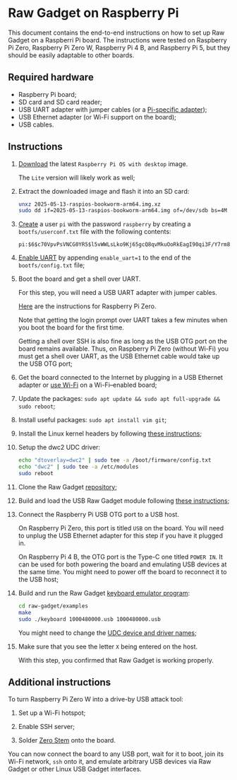 Raw Gadget on Raspberry Pi
==========================

This document contains the end-to-end instructions on how to set up Raw Gadget on a Raspberri Pi board.
The instructions were tested on Raspberry Pi Zero, Raspberry Pi Zero W, Raspberry Pi 4 B, and Raspberry Pi 5, but they should be easily adaptable to other boards.


## Required hardware

- Raspberry Pi board;
- SD card and SD card reader;
- USB UART adapter with jumper cables (or a [Pi-specific adapter](https://8086.net/products#80860010));
- USB Ethernet adapter (or Wi-Fi support on the board);
- USB cables.


## Instructions

1. [Download](https://www.raspberrypi.com/software/operating-systems/) the latest `Raspberry Pi OS with desktop` image.

    The `Lite` version will likely work as well;

2. Extract the downloaded image and flash it into an SD card:

    ``` bash
    unxz 2025-05-13-raspios-bookworm-arm64.img.xz
    sudo dd if=2025-05-13-raspios-bookworm-arm64.img of=/dev/sdb bs=4M conv=fsync
    ```

3. [Create](https://forums.raspberrypi.com/viewtopic.php?t=333248&p=1994926#p1994926) a user `pi` with the password `raspberry` by creating a `bootfs/userconf.txt` file with the following contents:

   ```
   pi:$6$c70VpvPsVNCG0YR5$l5vWWLsLko9Kj65gcQ8qvMkuOoRkEagI90qi3F/Y7rm8eNYZHW8CY6BOIKwMH7a3YYzZYL90zf304cAHLFaZE0
   ```

4. [Enable UART](https://www.raspberrypi.com/documentation/computers/config_txt.html#enable_uart) by appending `enable_uart=1` to the end of the `bootfs/config.txt` file;

5. Boot the board and get a shell over UART.

    For this step, you will need a USB UART adapter with jumper cables.

    [Here](https://learn.adafruit.com/raspberry-pi-zero-creation/give-it-life) are the instructions for Raspberry Pi Zero.

    Note that getting the login prompt over UART takes a few minutes when you boot the board for the first time.

    Getting a shell over SSH is also fine as long as the USB OTG port on the board remains available.
    Thus, on Raspberry Pi Zero (without Wi-Fi) you must get a shell over UART, as the USB Ethernet cable would take up the USB OTG port;

6. Get the board connected to the Internet by plugging in a USB Ethernet adapter or [use Wi-Fi](https://www.raspberrypi.com/documentation/computers/configuration.html#connect-to-a-wireless-network-2) on a Wi-Fi–enabled board;

7. Update the packages: `sudo apt update && sudo apt full-upgrade && sudo reboot`;

8. Install useful packages: `sudo apt install vim git`;

9. Install the Linux kernel headers by following [these instructions](https://www.raspberrypi.com/documentation/computers/linux_kernel.html#kernel-headers);

10. Setup the dwc2 UDC driver:

    ``` bash
    echo "dtoverlay=dwc2" | sudo tee -a /boot/firmware/config.txt
    echo "dwc2" | sudo tee -a /etc/modules
    sudo reboot
    ```

11. Clone the Raw Gadget [repository](https://github.com/xairy/raw-gadget);

12. Build and load the USB Raw Gadget module following [these instructions](/raw_gadget);

13. Connect the Raspberry Pi USB OTG port to a USB host.

    On Raspberry Pi Zero, this port is titled `USB` on the board.
    You will need to unplug the USB Ethernet adapter for this step if you have it plugged in.

    On Raspberry Pi 4 B, the OTG port is the Type-C one titled `POWER IN`.
    It can be used for both powering the board and emulating USB devices at the same time.
    You might need to power off the board to reconnect it to the USB host;

14. Build and run the Raw Gadget [keyboard emulator program](/examples):

    ``` bash
    cd raw-gadget/examples
    make
    sudo ./keyboard 1000480000.usb 1000480000.usb
    ```

    You might need to change the [UDC device and driver names](/README.md#usb-device-controllers);

15. Make sure that you see the letter `X` being entered on the host.

    With this step, you confirmed that Raw Gadget is working properly.


## Additional instructions

To turn Raspberry Pi Zero W into a drive-by USB attack tool:

1. Set up a Wi-Fi hotspot;

2. Enable SSH server;

3. Solder [Zero Stem](https://zerostem.io/) onto the board.

You can now connect the board to any USB port, wait for it to boot, join its Wi-Fi network, `ssh` onto it, and emulate arbitrary USB devices via Raw Gadget or other Linux USB Gadget interfaces.
